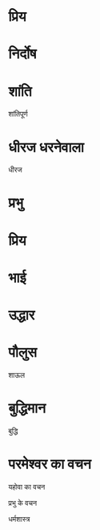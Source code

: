 #  प्रिय
#  निर्दोष
#  शांति

 शांतिपूर्ण
#  धीरज धरनेवाला

 धीरज
#  प्रभु
#  प्रिय
#  भाई
#  उद्धार
#  पौलुस

 शाऊल
#  बुद्धिमान

 बुद्धि
#  परमेश्वर का वचन

 यहोवा का वचन

 प्रभु के वचन

 धर्मशास्त्र